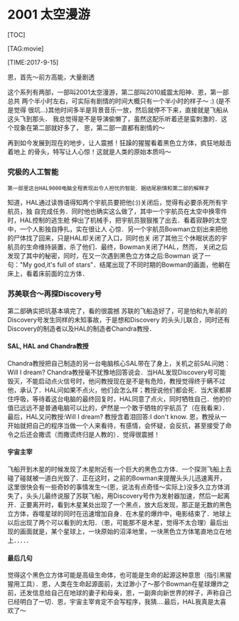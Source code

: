 
# 2001 太空漫游

[TOC]

[TAG:movie]

[TIME:2017-9-15]

恩，首先～前方高能，大量剧透

   这个系列有两部，一部叫2001太空漫游，第二部叫2010威震太阳神．恩，第一部总共
两个半小时左右，可实际有剧情的时间大概只有一个半小时的样子～  :)  (是不是觉得
很坑&#x2026;)其他时间多半是背景音乐一放，然后就停不下来，直接就是飞船从这头飞到那头．
我总觉得是不是导演偷懒了，虽然这配乐听着还是蛮刺激的．这个现象在第二部就好多了，
恩，第二部一直都有剧情的～

   再到如今发展到现在的地步，让人震撼！狂躁的猩猩看着黑色立方体，疯狂地敲击着地上
的骨头，特写让人心惊！这就是人类的原始本质吗～



### 究极的人工智能

    第一部里这台HAL9000电脑全程表现出令人担忧的智能．据结尾剧情和第二部的解释才
知道，HAL通过读唇语得知两个宇航员要把他(:))关闭后，觉得有必要杀死所有宇航员，独
自完成任务．同时他也确实这么做了，其中一个宇航员在太空中换零件时，HAL控制的逃生舱
伸出了机械手，把宇航员狠狠推了出去．看着寂静的太空中，一个人影独自挣扎，实在很让人
心惊．另一个宇航员Bowman立刻出来把他的尸体找了回来，只是HAL却关闭了入口，同时也关
闭了其他三个休眠状态的宇航员的生命维持装置，杀了他们．最终，Bowman关闭了HAL，然而，
关闭之后发现了其中的秘密，同时，在又一次遇到黑色立方体之后:Bowman 说了一句："My 
god,it's full of stars"．结尾出现了不同时期的Bowman的画面，他躺在床上，看着床前面的立方体．


### 苏美联合～再探Discovery号
第二部确实把坑基本填完了，看的很震撼
    苏联的飞船造好了，可是怕和九年前的Discovery号发生同样的未知事故，于是想和Discovery
的头头儿联合，同时还有Discovery的制造者以及HAL的制造者Chandra教授．


#### SAL, HAL and Chandra教授

Chandra教授把自己制造的另一台电脑核心SAL带在了身上，关机之前SAL问她：Will I dream? Chandra教授毫不犹豫地回答说会．当HAL发现Discovery号可能毁灭，不能启动点火信号时，他问教授现在是不是有危险，教授觉得终于瞒不过他，承认了．HAL问如果不点火，他们会怎么样；教授说他们都会死．当大家都屏住呼吸，等待着这台电脑的最终回复时，HAL同意了点火，同时牺牲自己．他的价值已远远不是普通电脑可以比的，俨然是一个敢于牺牲的宇航员了（在我看来）．最后，HAL又问教授:Will I dream? 教授含着泪回答:I don't know. 恩，教授从一开始就把自己的程序当做一个人来看待，有感情，会怀疑，会反抗，甚至接受了命令之后还会撒谎（而撒谎终归是人教的）．觉得很震撼！


#### 宇宙主宰

飞船开到木星的时候发现了木星附近有一个巨大的黑色立方体．一个探测飞船上去碰了碰就被一道白光毁了．正在这时，之前的Bowman来提醒头头儿迅速离开，这里很快会有一些奇妙的事情发生～(恩，说法有点奇怪～实际上)没多久立方体消失了，头头儿最终说服了苏联飞船，用Discovery号作为发射器加速，然后一起离开．正要离开时，看到木星某处出现了一个黑点，放大后发现，那正是无数的黑色立方体，吞噬星球的同时在迅速增加自身．在木星的爆炸中，电影结束了．地球上以后出现了两个可以看到的太阳．（恩，可能那不是木星，觉得不太合理）最后出现的画面就是，某个星球上，一块原始的沼泽地里，一块黑色立方体笔直地立在地上．．．．．


#### 最后几句

觉得这个黑色立方体可能是高级生命体，也可能是生命的起源这种意思（指引黑猩猩用工具）．恩，人类在生命起源面前，太过渺小了～那个Bowman在星球爆炸之前，还发信息给自己在地球的妻子和母亲，恩，一副奔向新世界的样子，声称自己已经明白了一切．恩，宇宙主宰肯定不会写程序，我猜&#x2026;.最后，HAL我真是太喜欢了～

